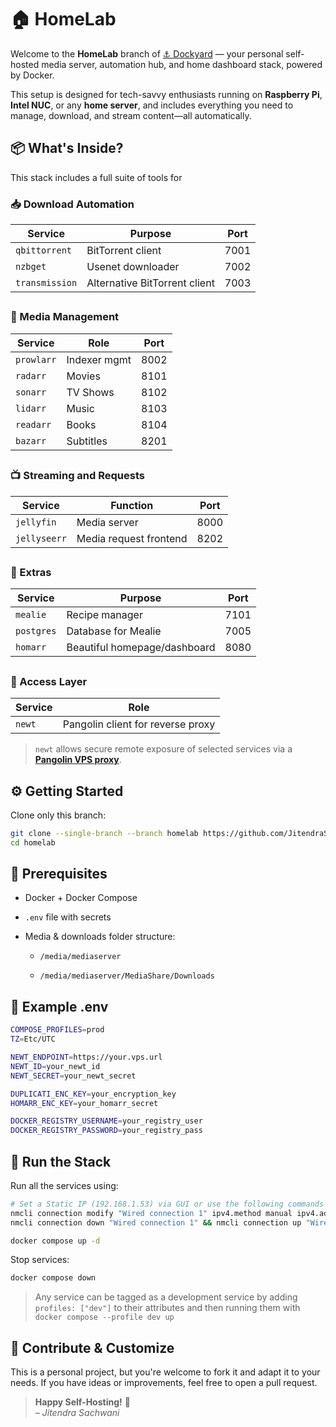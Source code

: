 # 🏠 HomeLab

Welcome to the **HomeLab** branch of [⚓ Dockyard](https://github.com/JitendraSachwani/dockyard) — your personal self-hosted media server, automation hub, and home dashboard stack, powered by Docker.

This setup is designed for tech-savvy enthusiasts running on **Raspberry Pi**, **Intel NUC**, or any **home server**, and includes everything you need to manage, download, and stream content—all automatically.

##

## 📦 What's Inside?

This stack includes a full suite of tools for

### 📥 Download Automation

| Service        | Purpose                       | Port |
| -------------- | ----------------------------- | ---- |
| `qbittorrent`  | BitTorrent client             | 7001 |
| `nzbget`       | Usenet downloader             | 7002 |
| `transmission` | Alternative BitTorrent client | 7003 |

##

### 📁 Media Management

| Service    | Role         | Port |
| ---------- | ------------ | ---- |
| `prowlarr` | Indexer mgmt | 8002 |
| `radarr`   | Movies       | 8101 |
| `sonarr`   | TV Shows     | 8102 |
| `lidarr`   | Music        | 8103 |
| `readarr`  | Books        | 8104 |
| `bazarr`   | Subtitles    | 8201 |

##

### 📺 Streaming and Requests

| Service      | Function               | Port |
| ------------ | ---------------------- | ---- |
| `jellyfin`   | Media server           | 8000 |
| `jellyseerr` | Media request frontend | 8202 |

##

### 🍴 Extras

| Service    | Purpose                      | Port |
| ---------- | ---------------------------- | ---- |
| `mealie`   | Recipe manager               | 7101 |
| `postgres` | Database for Mealie          | 7005 |
| `homarr`   | Beautiful homepage/dashboard | 8080 |

##

### 🔐 Access Layer

| Service | Role                              |
| ------- | --------------------------------- |
| `newt`  | Pangolin client for reverse proxy |

> `newt` allows secure remote exposure of selected services via a [**Pangolin VPS proxy**](https://github.com/JitendraSachwani/dockyard/tree/proxy).

##

## ⚙️ Getting Started

Clone only this branch:

```bash
git clone --single-branch --branch homelab https://github.com/JitendraSachwani/mediaserver.git homelab
cd homelab
```

##

## 📌 Prerequisites

- Docker + Docker Compose

- `.env` file with secrets

- Media & downloads folder structure:

  - `/media/mediaserver`

  - `/media/mediaserver/MediaShare/Downloads`

##

## 🧪 Example .env

```bash
COMPOSE_PROFILES=prod
TZ=Etc/UTC

NEWT_ENDPOINT=https://your.vps.url
NEWT_ID=your_newt_id
NEWT_SECRET=your_newt_secret

DUPLICATI_ENC_KEY=your_encryption_key
HOMARR_ENC_KEY=your_homarr_secret

DOCKER_REGISTRY_USERNAME=your_registry_user
DOCKER_REGISTRY_PASSWORD=your_registry_pass

```

##

## 🚀 Run the Stack

Run all the services using:

```bash
# Set a Static IP (192.168.1.53) via GUI or use the following commands
nmcli connection modify "Wired connection 1" ipv4.method manual ipv4.addresses 192.168.1.53/24 ipv4.gateway 192.168.1.1 ipv4.dns "8.8.8.8 1.1.1.1"
nmcli connection down "Wired connection 1" && nmcli connection up "Wired connection 1"

docker compose up -d
```

Stop services:

```bash
docker compose down
```

> Any service can be tagged as a development service by adding `profiles: ["dev"]` to their attributes and then running them with `docker compose --profile dev up`

##

## 🤝 Contribute & Customize

This is a personal project, but you're welcome to fork it and adapt it to your needs. If you have ideas or improvements, feel free to open a pull request.

> **Happy Self-Hosting!** 🐳  
> _– Jitendra Sachwani_
